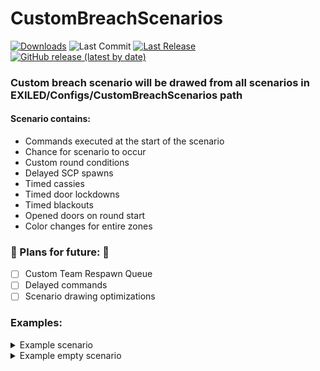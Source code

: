 # **CustomBreachScenarios**
[![Downloads](https://img.shields.io/github/downloads/Ceglaa/CustomBreachScenarios/total?style=for-the-badge)](https://github.com/Ceglaa/CustomBreachScenarios/releases)
![Last Commit](https://img.shields.io/github/last-commit/Ceglaa/CustomBreachScenarios?style=for-the-badge)
[![Last Release](https://img.shields.io/github/v/release/Ceglaa/CustomBreachScenarios?style=for-the-badge)](https://github.com/Ceglaa/CustomBreachScenarios/releases)<br>
[![GitHub release (latest by date)](https://img.shields.io/github/v/release/Exiled-Team/Exiled?label=EXILED&style=for-the-badge)](https://github.com/Exiled-Team/EXILED/releases)

### Custom breach scenario will be drawed from all scenarios in **EXILED/Configs/CustomBreachScenarios** path

#### Scenario contains:
- Commands executed at the start of the scenario
- Chance for scenario to occur
- Custom round conditions
- Delayed SCP spawns
- Timed cassies
- Timed door lockdowns
- Timed blackouts
- Opened doors on round start
- Color changes for entire zones

### 🔧 Plans for future: 🔧
- [ ] Custom Team Respawn Queue
- [ ] Delayed commands
- [ ] Scenario drawing optimizations

### Examples:

<details>
  <summary>Example scenario</summary>
  
```yaml
name: example
chance: 0
commands:
- '/mp l mapname'
- '/bc 10 test boradcast'
auto_nuke:
# Warhead starts automaticly after delay. If set to 0 it will not start
  delay: 1800
  time: 90
  chance: 100
custom_conditions:
  can_ntf_spawn: true
  can_chi_spawn: true
cassies:
- delay: 20
  is_noisy: true
  announcement: test
delayed_s_c_p_spawns:
- delay: 120
  role: Scp096
  room: Hcz096
door_lockdowns:
- time: 120
  chance: 50
  door_type: GateA
  door_lock_type: SpecialDoorFeature
blackouts:
- delay: 100
  time: 100
  chance: 0
  zones:
  - Entrance
  - LightContainment
zone_colors:
- delay: 10
  time: 70
  zone_type: LightContainment
  r: 1
  g: 0
  b: 0
  a: 0
opened_doors:
  HeavyContainmentDoor: 50
```
</details>

<details>
  <summary>Example empty scenario</summary>
  
```yaml
name: emptyexample
chance: 0
commands: []
auto_nuke:
# Warhead starts automaticly after delay. If set to 0 it will not start
  delay: 0
  time: 90
  chance: 0
custom_conditions:
  can_ntf_spawn: true
  can_chi_spawn: true
cassies: []
delayed_s_c_p_spawns: []
door_lockdowns: []
blackouts: []
opened_doors: {}
zone_colors: {}
```
</details>
